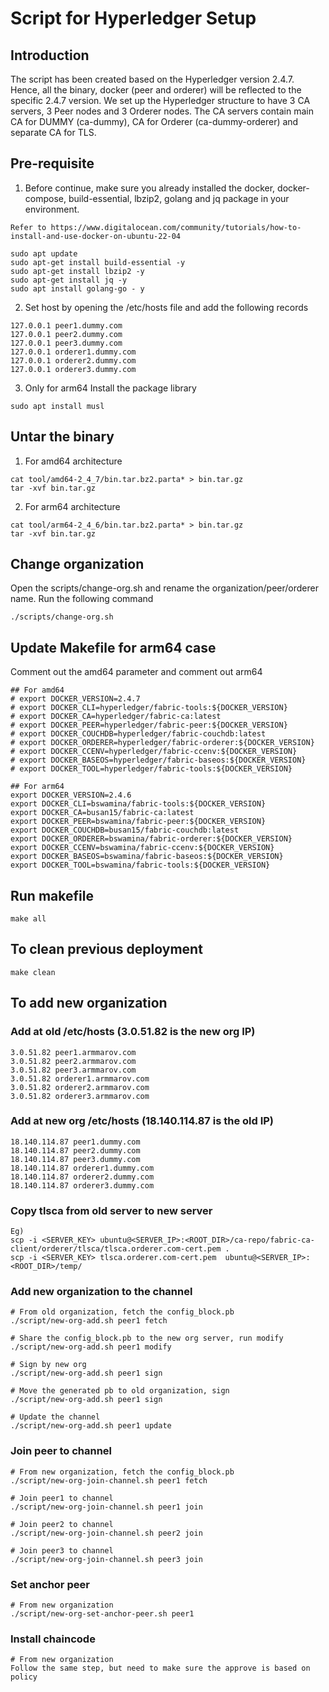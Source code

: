 # Script for Hyperledger Setup

## Introduction

The script has been created based on the Hyperledger version 2.4.7. Hence, all the binary, docker (peer and orderer) will be reflected to the specific 2.4.7 version. We set up the Hyperledger structure to have 3 CA servers, 3 Peer nodes and 3 Orderer nodes. The CA servers contain main CA for DUMMY (ca-dummy), CA for Orderer (ca-dummy-orderer) and separate CA for TLS. 

## Pre-requisite

1. Before continue, make sure you already installed the docker, docker-compose, build-essential, lbzip2, golang and jq package in your environment.

```
Refer to https://www.digitalocean.com/community/tutorials/how-to-install-and-use-docker-on-ubuntu-22-04

sudo apt update
sudo apt-get install build-essential -y
sudo apt-get install lbzip2 -y
sudo apt-get install jq -y
sudo apt install golang-go - y
```

2. Set host by opening the /etc/hosts file and add the following records
```
127.0.0.1 peer1.dummy.com
127.0.0.1 peer2.dummy.com
127.0.0.1 peer3.dummy.com
127.0.0.1 orderer1.dummy.com
127.0.0.1 orderer2.dummy.com
127.0.0.1 orderer3.dummy.com
```


3. Only for arm64
Install the package library
```
sudo apt install musl
```

## Untar the binary

1. For amd64 architecture

```
cat tool/amd64-2_4_7/bin.tar.bz2.parta* > bin.tar.gz
tar -xvf bin.tar.gz
```

2. For arm64 architecture

```
cat tool/arm64-2_4_6/bin.tar.bz2.parta* > bin.tar.gz
tar -xvf bin.tar.gz
```

## Change organization
Open the scripts/change-org.sh and rename the organization/peer/orderer name.
Run the following command
```
./scripts/change-org.sh
```

## Update Makefile for arm64 case
Comment out the amd64 parameter and comment out arm64

```
## For amd64
# export DOCKER_VERSION=2.4.7
# export DOCKER_CLI=hyperledger/fabric-tools:${DOCKER_VERSION}
# export DOCKER_CA=hyperledger/fabric-ca:latest
# export DOCKER_PEER=hyperledger/fabric-peer:${DOCKER_VERSION}
# export DOCKER_COUCHDB=hyperledger/fabric-couchdb:latest
# export DOCKER_ORDERER=hyperledger/fabric-orderer:${DOCKER_VERSION}
# export DOCKER_CCENV=hyperledger/fabric-ccenv:${DOCKER_VERSION}
# export DOCKER_BASEOS=hyperledger/fabric-baseos:${DOCKER_VERSION}
# export DOCKER_TOOL=hyperledger/fabric-tools:${DOCKER_VERSION}

## For arm64
export DOCKER_VERSION=2.4.6
export DOCKER_CLI=bswamina/fabric-tools:${DOCKER_VERSION}
export DOCKER_CA=busan15/fabric-ca:latest
export DOCKER_PEER=bswamina/fabric-peer:${DOCKER_VERSION}
export DOCKER_COUCHDB=busan15/fabric-couchdb:latest
export DOCKER_ORDERER=bswamina/fabric-orderer:${DOCKER_VERSION}
export DOCKER_CCENV=bswamina/fabric-ccenv:${DOCKER_VERSION}
export DOCKER_BASEOS=bswamina/fabric-baseos:${DOCKER_VERSION}
export DOCKER_TOOL=bswamina/fabric-tools:${DOCKER_VERSION}
```

## Run makefile
```
make all
```

## To clean previous deployment
```
make clean
```

## To add new organization


### Add at old /etc/hosts (3.0.51.82 is the new org IP)
```
3.0.51.82 peer1.armmarov.com
3.0.51.82 peer2.armmarov.com
3.0.51.82 peer3.armmarov.com
3.0.51.82 orderer1.armmarov.com
3.0.51.82 orderer2.armmarov.com
3.0.51.82 orderer3.armmarov.com
```

### Add at new org /etc/hosts (18.140.114.87 is the old IP)
```
18.140.114.87 peer1.dummy.com
18.140.114.87 peer2.dummy.com
18.140.114.87 peer3.dummy.com
18.140.114.87 orderer1.dummy.com
18.140.114.87 orderer2.dummy.com
18.140.114.87 orderer3.dummy.com

```

### Copy tlsca from old server to new server
```
Eg)
scp -i <SERVER_KEY> ubuntu@<SERVER_IP>:<ROOT_DIR>/ca-repo/fabric-ca-client/orderer/tlsca/tlsca.orderer.com-cert.pem .
scp -i <SERVER_KEY> tlsca.orderer.com-cert.pem  ubuntu@<SERVER_IP>:<ROOT_DIR>/temp/

```

### Add new organization to the channel
```
# From old organization, fetch the config_block.pb
./script/new-org-add.sh peer1 fetch

# Share the config_block.pb to the new org server, run modify
./script/new-org-add.sh peer1 modify

# Sign by new org
./script/new-org-add.sh peer1 sign

# Move the generated pb to old organization, sign
./script/new-org-add.sh peer1 sign

# Update the channel
./script/new-org-add.sh peer1 update
```

### Join peer to channel
```
# From new organization, fetch the config_block.pb
./script/new-org-join-channel.sh peer1 fetch

# Join peer1 to channel
./script/new-org-join-channel.sh peer1 join

# Join peer2 to channel
./script/new-org-join-channel.sh peer2 join

# Join peer3 to channel
./script/new-org-join-channel.sh peer3 join
```

### Set anchor peer
```
# From new organization
./script/new-org-set-anchor-peer.sh peer1
```

### Install chaincode
```
# From new organization
Follow the same step, but need to make sure the approve is based on policy
```


